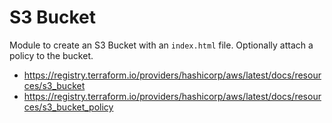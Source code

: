 # S3 Bucket

Module to create an S3 Bucket with an `index.html` file. Optionally attach a policy to the bucket.

- https://registry.terraform.io/providers/hashicorp/aws/latest/docs/resources/s3_bucket
- https://registry.terraform.io/providers/hashicorp/aws/latest/docs/resources/s3_bucket_policy
